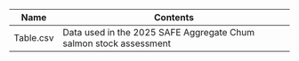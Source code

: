 |Name|Contents|
|----|--------|
|Table.csv|Data used in the 2025 SAFE Aggregate Chum salmon stock assessment|
